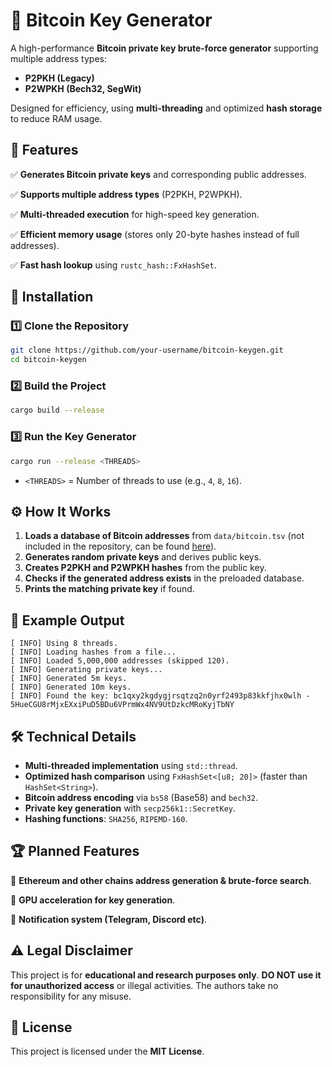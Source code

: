 # 🚀 Bitcoin Key Generator
A high-performance **Bitcoin private key brute-force generator** supporting multiple address types:
- **P2PKH (Legacy)**
- **P2WPKH (Bech32, SegWit)**

Designed for efficiency, using **multi-threading** and optimized **hash storage** to reduce RAM usage.

## 📌 **Features**
✅ **Generates Bitcoin private keys** and corresponding public addresses.

✅ **Supports multiple address types** (P2PKH, P2WPKH).

✅ **Multi-threaded execution** for high-speed key generation.

✅ **Efficient memory usage** (stores only 20-byte hashes instead of full addresses).

✅ **Fast hash lookup** using `rustc_hash::FxHashSet`.

## 🔧 **Installation**
### 1️⃣ **Clone the Repository**
```bash
git clone https://github.com/your-username/bitcoin-keygen.git
cd bitcoin-keygen
```

### 2️⃣ **Build the Project**
```bash
cargo build --release
```

### 3️⃣ **Run the Key Generator**
```bash
cargo run --release <THREADS>
```
- `<THREADS>` = Number of threads to use (e.g., `4`, `8`, `16`).

## ⚙️ **How It Works**
1. **Loads a database of Bitcoin addresses** from `data/bitcoin.tsv` (not included in the repository, can be found [here](https://privatekeyfinder.io/download/)).
2. **Generates random private keys** and derives public keys.
3. **Creates P2PKH and P2WPKH hashes** from the public key.
4. **Checks if the generated address exists** in the preloaded database.
5. **Prints the matching private key** if found.

## 📜 **Example Output**
```
[ INFO] Using 8 threads.
[ INFO] Loading hashes from a file...
[ INFO] Loaded 5,000,000 addresses (skipped 120).
[ INFO] Generating private keys...
[ INFO] Generated 5m keys.
[ INFO] Generated 10m keys.
[ INFO] Found the key: bc1qxy2kgdygjrsqtzq2n0yrf2493p83kkfjhx0wlh - 5HueCGU8rMjxEXxiPuD5BDu6VPrmWx4NV9UtDzkcMRoKyjTbNY
```

## 🛠 **Technical Details**
- **Multi-threaded implementation** using `std::thread`.
- **Optimized hash comparison** using `FxHashSet<[u8; 20]>` (faster than `HashSet<String>`).
- **Bitcoin address encoding** via `bs58` (Base58) and `bech32`.
- **Private key generation** with `secp256k1::SecretKey`.
- **Hashing functions**: `SHA256`, `RIPEMD-160`.

## 🏆 **Planned Features**
🔹 **Ethereum and other chains address generation & brute-force search**.

🔹 **GPU acceleration for key generation**.

🔹 **Notification system (Telegram, Discord etc)**.

## ⚠️ **Legal Disclaimer**
This project is for **educational and research purposes only**.
**DO NOT use it for unauthorized access** or illegal activities.
The authors take no responsibility for any misuse.

## 📄 **License**  
This project is licensed under the **MIT License**.